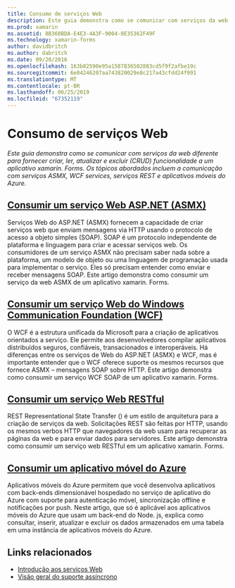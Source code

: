 ```yaml
---
title: Consumo de serviços Web
description: Este guia demonstra como se comunicar com serviços da web diferente para fornecer criar, ler, atualizar e excluir (CRUD) funcionalidade a um aplicativo xamarin. Forms. Os tópicos abordados incluem a comunicação com serviços ASMX, WCF services, serviços REST e aplicativos móveis do Azure.
ms.prod: xamarin
ms.assetid: 8B360BDA-E4E3-4A3F-9004-0E35362F49F
ms.technology: xamarin-forms
author: davidbritch
ms.author: dabritch
ms.date: 09/20/2016
ms.openlocfilehash: 163b82590e95a1587836502883cd5f9f2afbe19c
ms.sourcegitcommit: 6e04246207aa743820029e8c217a43cfdd24f991
ms.translationtype: MT
ms.contentlocale: pt-BR
ms.lasthandoff: 06/25/2019
ms.locfileid: "67352119"
---
```

# <a name="consuming-web-services"></a>Consumo de serviços Web

_Este guia demonstra como se comunicar com serviços da web diferente para fornecer criar, ler, atualizar e excluir (CRUD) funcionalidade a um aplicativo xamarin. Forms. Os tópicos abordados incluem a comunicação com serviços ASMX, WCF services, serviços REST e aplicativos móveis do Azure._

## <a name="consuming-an-aspnet-web-service-asmxxamarin-formsdata-cloudconsumingasmxmd"></a>[Consumir um serviço Web ASP.NET (ASMX)](~/xamarin-forms/data-cloud/consuming/asmx.md)

Serviços Web do ASP.NET (ASMX) fornecem a capacidade de criar serviços web que enviam mensagens via HTTP usando o protocolo de acesso a objeto simples (SOAP). SOAP é um protocolo independente de plataforma e linguagem para criar e acessar serviços web. Os consumidores de um serviço ASMX não precisam saber nada sobre a plataforma, um modelo de objeto ou uma linguagem de programação usada para implementar o serviço. Eles só precisam entender como enviar e receber mensagens SOAP. Este artigo demonstra como consumir um serviço da web ASMX de um aplicativo xamarin. Forms.

## <a name="consuming-a-windows-communication-foundation-wcf-web-servicexamarin-formsdata-cloudconsumingwcfmd"></a>[Consumir um serviço Web do Windows Communication Foundation (WCF)](~/xamarin-forms/data-cloud/consuming/wcf.md)

O WCF é a estrutura unificada da Microsoft para a criação de aplicativos orientados a serviço. Ele permite aos desenvolvedores compilar aplicativos distribuídos seguros, confiáveis, transacionados e interoperáveis. Há diferenças entre os serviços de Web do ASP.NET (ASMX) e WCF, mas é importante entender que o WCF oferece suporte os mesmos recursos que fornece ASMX – mensagens SOAP sobre HTTP. Este artigo demonstra como consumir um serviço WCF SOAP de um aplicativo xamarin. Forms.

## <a name="consuming-a-restful-web-servicexamarin-formsdata-cloudconsumingrestmd"></a>[Consumir um serviço Web RESTful](~/xamarin-forms/data-cloud/consuming/rest.md)

REST Representational State Transfer () é um estilo de arquitetura para a criação de serviços da web. Solicitações REST são feitas por HTTP, usando os mesmos verbos HTTP que navegadores da web usam para recuperar as páginas da web e para enviar dados para servidores. Este artigo demonstra como consumir um serviço web RESTful em um aplicativo xamarin. Forms.

## <a name="consuming-an-azure-mobile-appxamarin-formsdata-cloudconsumingazuremd"></a>[Consumir um aplicativo móvel do Azure](~/xamarin-forms/data-cloud/consuming/azure.md)

Aplicativos móveis do Azure permitem que você desenvolva aplicativos com back-ends dimensionável hospedado no serviço de aplicativo do Azure com suporte para autenticação móvel, sincronização offline e notificações por push. Neste artigo, que só é aplicável aos aplicativos móveis do Azure que usam um back-end do Node. js, explica como consultar, inserir, atualizar e excluir os dados armazenados em uma tabela em uma instância de aplicativos móveis do Azure.

## <a name="related-links"></a>Links relacionados

- [Introdução aos serviços Web](~/cross-platform/data-cloud/web-services/index.md)
- [Visão geral do suporte assíncrono](~/cross-platform/platform/async.md)
